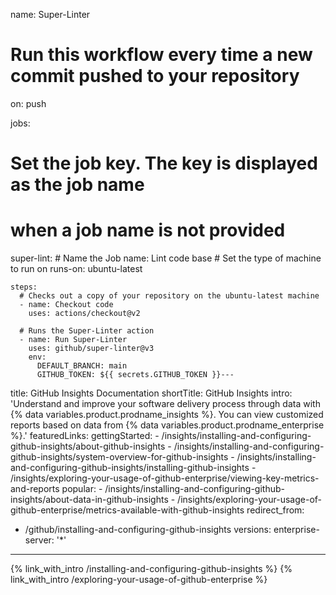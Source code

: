 name: Super-Linter

# Run this workflow every time a new commit pushed to your repository
on: push

jobs:
  # Set the job key. The key is displayed as the job name
  # when a job name is not provided
  super-lint:
    # Name the Job
    name: Lint code base
    # Set the type of machine to run on
    runs-on: ubuntu-latest

    steps:
      # Checks out a copy of your repository on the ubuntu-latest machine
      - name: Checkout code
        uses: actions/checkout@v2

      # Runs the Super-Linter action
      - name: Run Super-Linter
        uses: github/super-linter@v3
        env:
          DEFAULT_BRANCH: main
          GITHUB_TOKEN: ${{ secrets.GITHUB_TOKEN }}---
title: GitHub Insights Documentation
shortTitle: GitHub Insights
intro: 'Understand and improve your software delivery process through data with {% data variables.product.prodname_insights %}. You can view customized reports based on data from {% data variables.product.prodname_enterprise %}.'
featuredLinks:
  gettingStarted:
    - /insights/installing-and-configuring-github-insights/about-github-insights
    - /insights/installing-and-configuring-github-insights/system-overview-for-github-insights
    - /insights/installing-and-configuring-github-insights/installing-github-insights
    - /insights/exploring-your-usage-of-github-enterprise/viewing-key-metrics-and-reports
  popular:
    - /insights/installing-and-configuring-github-insights/about-data-in-github-insights
    - /insights/exploring-your-usage-of-github-enterprise/metrics-available-with-github-insights
redirect_from:
  - /github/installing-and-configuring-github-insights
versions:
  enterprise-server: '*'
---

{% link_with_intro /installing-and-configuring-github-insights %}
{% link_with_intro /exploring-your-usage-of-github-enterprise %}
